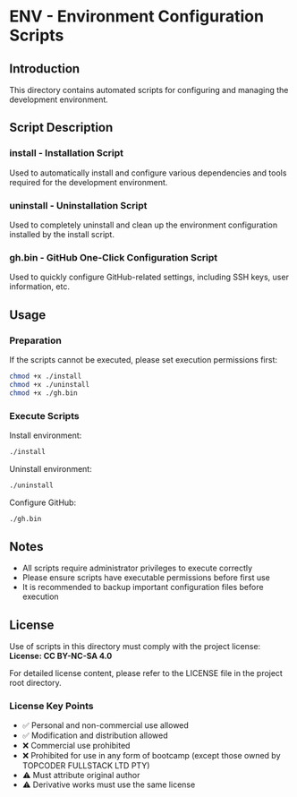 # ENV - Environment Configuration Scripts

## Introduction
This directory contains automated scripts for configuring and managing the development environment.

## Script Description

### install - Installation Script
Used to automatically install and configure various dependencies and tools required for the development environment.

### uninstall - Uninstallation Script
Used to completely uninstall and clean up the environment configuration installed by the install script.

### gh.bin - GitHub One-Click Configuration Script
Used to quickly configure GitHub-related settings, including SSH keys, user information, etc.

## Usage

### Preparation
If the scripts cannot be executed, please set execution permissions first:
```bash
chmod +x ./install
chmod +x ./uninstall
chmod +x ./gh.bin
```

### Execute Scripts

Install environment:
```bash
./install
```

Uninstall environment:
```bash
./uninstall
```

Configure GitHub:
```bash
./gh.bin
```

## Notes
- All scripts require administrator privileges to execute correctly
- Please ensure scripts have executable permissions before first use
- It is recommended to backup important configuration files before execution

## License
Use of scripts in this directory must comply with the project license:
**License: CC BY-NC-SA 4.0**

For detailed license content, please refer to the LICENSE file in the project root directory.

### License Key Points
- ✅ Personal and non-commercial use allowed
- ✅ Modification and distribution allowed
- ❌ Commercial use prohibited
- ❌ Prohibited for use in any form of bootcamp (except those owned by TOPCODER FULLSTACK LTD PTY)
- ⚠️ Must attribute original author
- ⚠️ Derivative works must use the same license